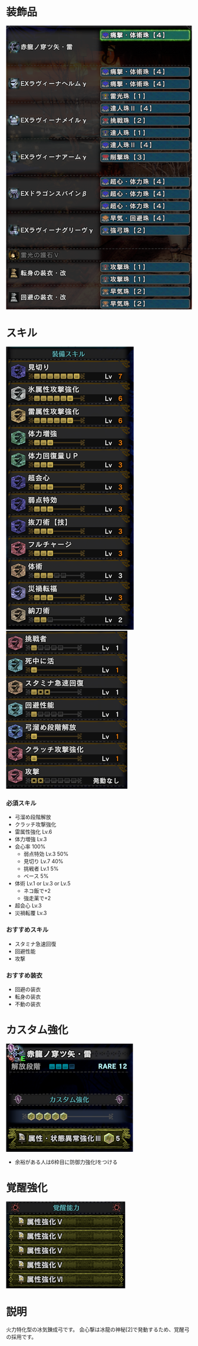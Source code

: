 # 装飾品
!["画像が読み込まれてないよ"](/images/14_2_3_jewels.png)


# スキル
!["画像が読み込まれてないよ"](/images/14_2_3_skills_1.png) !["画像が読み込まれてないよ"](/images/14_2_3_skills_2.png)

### 必須スキル
- 弓溜め段階解放
- クラッチ攻撃強化
- 雷属性強化 Lv.6
- 体力増強 Lv.3
- 会心率 100%
  - 弱点特効 Lv.3 50%
  - 見切り Lv.7 40%
  - 挑戦者 Lv.1 5%
  - ベース 5%
- 体術 Lv.1 or Lv.3 or Lv.5
  - ネコ飯で+2
  - 強走薬で+2
- 超会心 Lv.3
- 災禍転覆 Lv.3

### おすすめスキル
- スタミナ急速回復
- 回避性能
- 攻撃

### おすすめ装衣
- 回避の装衣
- 転身の装衣
- 不動の装衣


# カスタム強化
!["画像が読み込まれてないよ"](/images/14_2_3_augmentations.png)

- 余裕がある人は6枠目に防御力強化Ⅰをつける


# 覚醒強化
!["画像が読み込まれてないよ"](/images/14_2_3_awakened_abilities.png)


# 説明
火力特化型の冰気錬成弓です。
会心撃は冰龍の神秘[2]で発動するため、覚醒弓の採用です。

